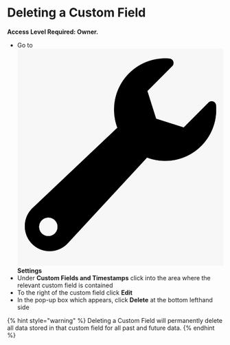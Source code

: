 # Deleting a Custom Field

**Access Level Required: Owner.**

* Go to ![](../../.gitbook/assets/wrench.png) **Settings**
* Under **Custom Fields and Timestamps** click into the area where the relevant custom field is contained
* To the right of the custom field click **Edit**
* In the pop-up box which appears, click **Delete** at the bottom lefthand side

{% hint style="warning" %}
Deleting a Custom Field will permanently delete all data stored in that custom field for all past and future data. &#x20;
{% endhint %}
